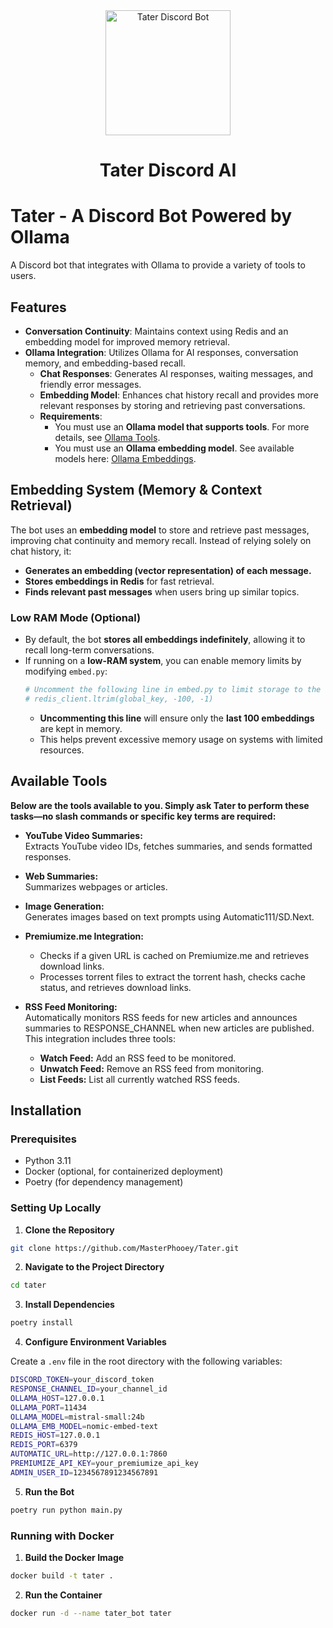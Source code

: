 <div align="center"> <img src="https://raw.githubusercontent.com/MasterPhooey/Tater-Discord-AI/refs/heads/main/tater.png" alt="Tater Discord Bot" width="200"/> <h1>Tater Discord AI</h1> </div>

# Tater - A Discord Bot Powered by Ollama

A Discord bot that integrates with Ollama to provide a variety of tools to users.

## Features

- **Conversation Continuity**: Maintains context using Redis and an embedding model for improved memory retrieval.
- **Ollama Integration**: Utilizes Ollama for AI responses, conversation memory, and embedding-based recall.
  - **Chat Responses**: Generates AI responses, waiting messages, and friendly error messages.
  - **Embedding Model**: Enhances chat history recall and provides more relevant responses by storing and retrieving past conversations.
  - **Requirements**:
    - You must use an **Ollama model that supports tools**. For more details, see [Ollama Tools](https://ollama.com/search?c=tools).
    - You must use an **Ollama embedding model**. See available models here: [Ollama Embeddings](https://ollama.com/search?c=embedding).

## Embedding System (Memory & Context Retrieval)

The bot uses an **embedding model** to store and retrieve past messages, improving chat continuity and memory recall. Instead of relying solely on chat history, it:
- **Generates an embedding (vector representation) of each message.**
- **Stores embeddings in Redis** for fast retrieval.
- **Finds relevant past messages** when users bring up similar topics.

### **Low RAM Mode (Optional)**
- By default, the bot **stores all embeddings indefinitely**, allowing it to recall long-term conversations.
- If running on a **low-RAM system**, you can enable memory limits by modifying `embed.py`:
  ```python
  # Uncomment the following line in embed.py to limit storage to the last 100 messages (saves RAM)
  # redis_client.ltrim(global_key, -100, -1)
  ```
  - **Uncommenting this line** will ensure only the **last 100 embeddings** are kept in memory.
  - This helps prevent excessive memory usage on systems with limited resources.

## Available Tools

**Below are the tools available to you. Simply ask Tater to perform these tasks—no slash commands or specific key terms are required:**

- **YouTube Video Summaries:**  
  Extracts YouTube video IDs, fetches summaries, and sends formatted responses.

- **Web Summaries:**  
  Summarizes webpages or articles.

- **Image Generation:**  
  Generates images based on text prompts using Automatic111/SD.Next.

- **Premiumize.me Integration:**  
  - Checks if a given URL is cached on Premiumize.me and retrieves download links.  
  - Processes torrent files to extract the torrent hash, checks cache status, and retrieves download links.

- **RSS Feed Monitoring:**  
  Automatically monitors RSS feeds for new articles and announces summaries to RESPONSE_CHANNEL when new articles are published. This integration includes three tools:  
  - **Watch Feed:** Add an RSS feed to be monitored.  
  - **Unwatch Feed:** Remove an RSS feed from monitoring.  
  - **List Feeds:** List all currently watched RSS feeds.

## Installation

### Prerequisites
- Python 3.11
- Docker (optional, for containerized deployment)
- Poetry (for dependency management)

### Setting Up Locally

1. **Clone the Repository**

```bash
git clone https://github.com/MasterPhooey/Tater.git
```

2. **Navigate to the Project Directory**

```bash
cd tater
```

3. **Install Dependencies**

```bash
poetry install
```

4. **Configure Environment Variables**

Create a `.env` file in the root directory with the following variables:

```bash
DISCORD_TOKEN=your_discord_token
RESPONSE_CHANNEL_ID=your_channel_id
OLLAMA_HOST=127.0.0.1
OLLAMA_PORT=11434
OLLAMA_MODEL=mistral-small:24b
OLLAMA_EMB_MODEL=nomic-embed-text
REDIS_HOST=127.0.0.1
REDIS_PORT=6379
AUTOMATIC_URL=http://127.0.0.1:7860
PREMIUMIZE_API_KEY=your_premiumize_api_key
ADMIN_USER_ID=1234567891234567891
```

5. **Run the Bot**

```bash
poetry run python main.py
```

### Running with Docker

1. **Build the Docker Image**

```bash
docker build -t tater .
```

2. **Run the Container**

```bash
docker run -d --name tater_bot tater
```
